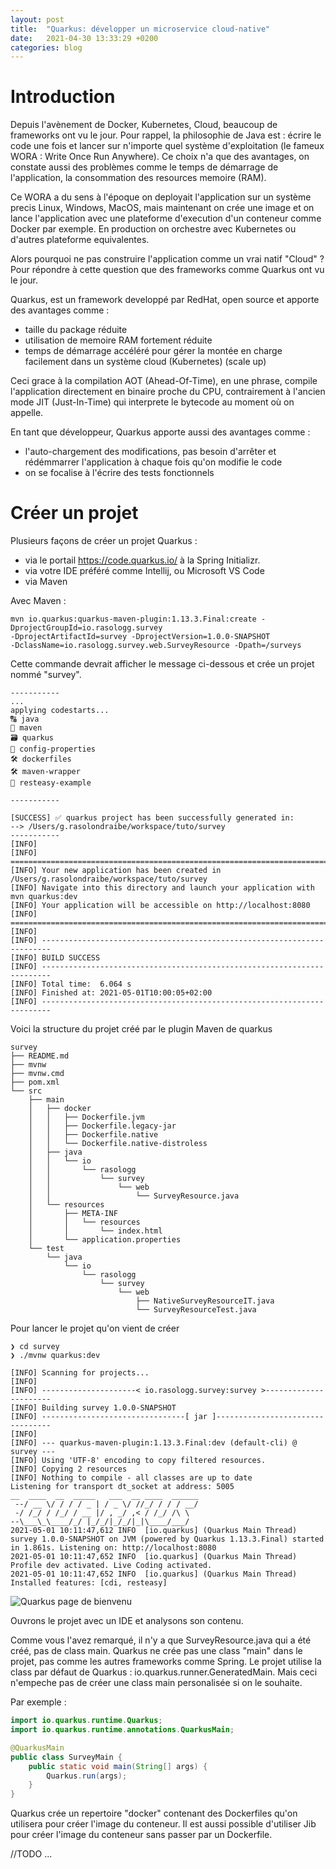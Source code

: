 ```yaml
---
layout: post
title:  "Quarkus: développer un microservice cloud-native"
date:   2021-04-30 13:33:29 +0200
categories: blog
---
```


# Introduction
Depuis l'avènement de Docker, Kubernetes, Cloud, beaucoup de frameworks ont vu le jour.
Pour rappel, la philosophie de Java est : écrire le code une fois et lancer sur n'importe quel système d'exploitation (le fameux WORA : Write Once Run Anywhere).
Ce choix n'a que des avantages, on constate aussi des problèmes comme le temps de démarrage de l'application, la consommation des resources memoire (RAM).

Ce WORA a du sens à l'époque on deployait l'application sur un système precis Linux, Windows, MacOS, mais maintenant on crée une image et on lance l'application avec une plateforme d'execution d'un conteneur comme Docker par exemple.
En production on orchestre avec Kubernetes ou d'autres plateforme equivalentes.

Alors pourquoi ne pas construire l'application comme un vrai natif "Cloud" ? Pour répondre à cette question que des frameworks comme Quarkus ont vu le jour.

Quarkus, est un framework developpé par RedHat, open source et apporte des avantages comme :

- taille du package réduite
- utilisation de memoire RAM fortement réduite
- temps de démarrage accéléré pour gérer la montée en charge facilement dans un système cloud (Kubernetes) (scale up)

Ceci grace à la compilation AOT (Ahead-Of-Time), en une phrase, compile l'application directement en binaire proche du CPU, contrairement à l'ancien mode JIT (Just-In-Time) qui interprete le bytecode au moment où on appelle.

En tant que développeur, Quarkus apporte aussi des avantages comme :

- l'auto-chargement des modifications, pas besoin d'arrêter et rédémmarrer l'application à chaque fois qu'on modifie le code
- on se focalise à l'écrire des tests fonctionnels

# Créer un projet

Plusieurs façons de créer un projet Quarkus :

- via le portail https://code.quarkus.io/ à la Spring Initializr.
- via votre IDE préféré comme Intellij, ou Microsoft VS Code
- via Maven

Avec Maven :
```
mvn io.quarkus:quarkus-maven-plugin:1.13.3.Final:create -DprojectGroupId=io.rasologg.survey 
-DprojectArtifactId=survey -DprojectVersion=1.0.0-SNAPSHOT 
-DclassName=io.rasologg.survey.web.SurveyResource -Dpath=/surveys
```
Cette commande devrait afficher le message ci-dessous et crée un projet nommé "survey".

```
-----------
...
applying codestarts...
🔠 java
🧰 maven
🗃 quarkus
📜 config-properties
🛠 dockerfiles
🛠 maven-wrapper
🐒 resteasy-example

-----------

[SUCCESS] ✅ quarkus project has been successfully generated in:
--> /Users/g.rasolondraibe/workspace/tuto/survey
-----------
[INFO]
[INFO] ========================================================================================
[INFO] Your new application has been created in /Users/g.rasolondraibe/workspace/tuto/survey
[INFO] Navigate into this directory and launch your application with mvn quarkus:dev
[INFO] Your application will be accessible on http://localhost:8080
[INFO] ========================================================================================
[INFO]
[INFO] ------------------------------------------------------------------------
[INFO] BUILD SUCCESS
[INFO] ------------------------------------------------------------------------
[INFO] Total time:  6.064 s
[INFO] Finished at: 2021-05-01T10:00:05+02:00
[INFO] ------------------------------------------------------------------------
```
Voici la structure du projet créé par le plugin Maven de quarkus

```
survey
├── README.md
├── mvnw
├── mvnw.cmd
├── pom.xml
└── src
    ├── main
    │   ├── docker
    │   │   ├── Dockerfile.jvm
    │   │   ├── Dockerfile.legacy-jar
    │   │   ├── Dockerfile.native
    │   │   └── Dockerfile.native-distroless
    │   ├── java
    │   │   └── io
    │   │       └── rasologg
    │   │           └── survey
    │   │               └── web
    │   │                   └── SurveyResource.java
    │   └── resources
    │       ├── META-INF
    │       │   └── resources
    │       │       └── index.html
    │       └── application.properties
    └── test
        └── java
            └── io
                └── rasologg
                    └── survey
                        └── web
                            ├── NativeSurveyResourceIT.java
                            └── SurveyResourceTest.java
```

Pour lancer le projet qu'on vient de créer

```
❯ cd survey
❯ ./mvnw quarkus:dev
```

```
[INFO] Scanning for projects...
[INFO]
[INFO] ---------------------< io.rasologg.survey:survey >----------------------
[INFO] Building survey 1.0.0-SNAPSHOT
[INFO] --------------------------------[ jar ]---------------------------------
[INFO]
[INFO] --- quarkus-maven-plugin:1.13.3.Final:dev (default-cli) @ survey ---
[INFO] Using 'UTF-8' encoding to copy filtered resources.
[INFO] Copying 2 resources
[INFO] Nothing to compile - all classes are up to date
Listening for transport dt_socket at address: 5005
__  ____  __  _____   ___  __ ____  ______
 --/ __ \/ / / / _ | / _ \/ //_/ / / / __/
 -/ /_/ / /_/ / __ |/ , _/ ,< / /_/ /\ \
--\___\_\____/_/ |_/_/|_/_/|_|\____/___/
2021-05-01 10:11:47,612 INFO  [io.quarkus] (Quarkus Main Thread) survey 1.0.0-SNAPSHOT on JVM (powered by Quarkus 1.13.3.Final) started in 1.861s. Listening on: http://localhost:8080
2021-05-01 10:11:47,652 INFO  [io.quarkus] (Quarkus Main Thread) Profile dev activated. Live Coding activated.
2021-05-01 10:11:47,652 INFO  [io.quarkus] (Quarkus Main Thread) Installed features: [cdi, resteasy]
```

![Quarkus page de bienvenu]({{site.baseurl}}/assets/images/quarkus-welcome-page.png)

Ouvrons le projet avec un IDE et analysons son contenu.

Comme vous l'avez remarqué, il n'y a que SurveyResource.java qui a été créé, pas de class main.
Quarkus ne crée pas une class "main" dans le projet, pas comme les autres frameworks comme Spring. 
Le projet utilise la class par défaut de Quarkus : io.quarkus.runner.GeneratedMain.
Mais ceci n'empeche pas de créer une class main personalisée si on le souhaite.

Par exemple :
```java
import io.quarkus.runtime.Quarkus;
import io.quarkus.runtime.annotations.QuarkusMain;

@QuarkusMain
public class SurveyMain {
    public static void main(String[] args) {
        Quarkus.run(args);
    }
}
```

Quarkus crée un repertoire "docker" contenant des Dockerfiles qu'on utilisera pour créer l'image du conteneur. 
Il est aussi possible d'utiliser Jib pour créer l'image du conteneur sans passer par un Dockerfile.

//TODO ...